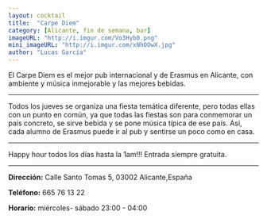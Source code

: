 ```yaml
---
layout: cocktail
title:  "Carpe Diem"
category: [Alicante, fin de semana, bar]
imageURL: "http://i.imgur.com/Vo3Hyb0.png"
mini_imageURL: "http://i.imgur.com/xNhOOwX.jpg"
author: "Lucas García"
---
```


El Carpe Diem es el mejor pub internacional y de Erasmus en Alicante, con ambiente y música inmejorable y las mejores bebidas.

*****************************************************************

Todos los jueves se organiza una fiesta temática diferente, pero todas ellas con un punto en común, ya que todas las fiestas son  para conmemorar un país concreto, se sirve bebida y se pone música típica de ese país. Así, cada alumno de Erasmus puede ir al pub y sentirse un poco como en casa.

***************************************************************

Happy hour todos los días hasta la 1am!!!
Entrada siempre gratuita.

************************************************************

**Dirección:** Calle Santo Tomas 5, 03002 Alicante,España

**Teléfono:** 665 76 13 22

**Horario:** miércoles- sábado 23:00 - 04:00
